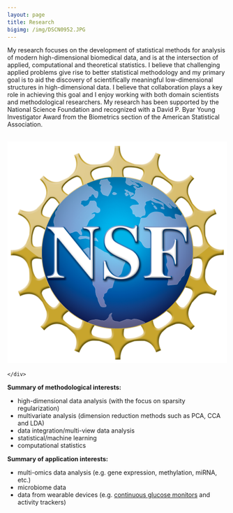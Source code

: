 ```yaml
---
layout: page
title: Research
bigimg: /img/DSCN0952.JPG
---
```





My research focuses on the development of statistical methods for analysis of modern high-dimensional biomedical data, and is at the intersection of applied, computational and theoretical statistics.
I believe that challenging applied problems give rise to better statistical methodology and my primary goal is to aid the discovery of scientifically meaningful low-dimensional structures in high-dimensional data. I believe that collaboration plays a key role in achieving this goal and I enjoy working with both domain scientists and methodological researchers. My research has been supported by the National Science Foundation and recognized with a David P. Byar Young Investigator Award from the Biometrics section of the American Statistical Association.


<div class="container">
<div class="row">&nbsp;</div>
<div class="row">
	<div class="col-md-3"><a class="thumb" href="#">
		<img src="img/NSF_Logo.png" class="img-responsive" alt="NSF"/></a>
	</div>
	<div class="col-md-6">
	
	</div>
</div>
	

**Summary of methodological interests:**

* high-dimensional data analysis (with the focus on sparsity regularization)
* multivariate analysis (dimension reduction methods such as PCA, CCA and LDA)
* data integration/multi-view data analysis
* statistical/machine learning
* computational statistics

**Summary of application interests:**

* multi-omics data analysis (e.g. gene expression, methylation, miRNA, etc.)
* microbiome data 
* data from wearable devices (e.g. [continuous glucose monitors](https://irinagain.github.io/CGM/) and activity trackers)

<!-- Her main methodological interests are in the areas of statistical learning with sparsity, multivariate analysis and data integration. Her main application interests are in the analysis of multi-omics data and data from wearable devices, such as continuous glucose monitors and activity trackers. 

 My methodological interests are in the areas of multivariate analysis, machine learning and computational statistics. The classical multivariate analysis tools, which can be used for the analysis of variance (principal components), classification (discriminant analysis) or network recovery (canonical correlation), perform poorly when applied to modern datasets due to the presence of spurious correlations and over-selection of relevant features. I am interested in addressing these problems jointly in the high-dimensional settings by developing new statistical methodology that is both computationally efficient and theoretically sound. I have found that penalization techniques and the tools of convex optimization are particularly useful in achieving this goal.

 I have worked on a variety of applied problems such as classification of leukemia patients based on DNA methylation profiles, control of false discovery rates in sample size calculations and study of antibiotic molecular actions based on the metabolic profiles. My methodological work has been strongly motivated by these applied projects and I am looking forward to new collaborations in the future.
-->

